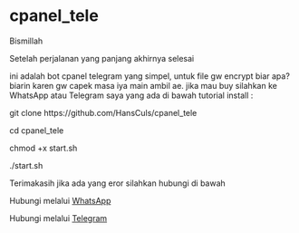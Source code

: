 # cpanel_tele
Bismillah

Setelah perjalanan yang panjang akhirnya selesai

ini adalah bot cpanel telegram yang simpel, untuk file gw encrypt biar apa? biarin karen gw capek masa iya main ambil ae.
jika mau buy silahkan ke WhatsApp atau Telegram saya yang ada di bawah
tutorial install :
<p>git clone https://github.com/HansCuls/cpanel_tele</p>
<p>cd cpanel_tele</p>
<p>chmod +x start.sh</p>
<p>./start.sh</p>

Terimakasih jika ada yang eror silahkan hubungi di bawah

Hubungi melalui [WhatsApp](https://wa.me/6282118263527)

Hubungi melalui [Telegram](https://t.me/my_enzoxavier)
